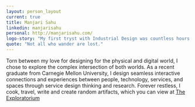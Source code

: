 ```yaml
---
layout: person_layout
current: true
title: Manjari Sahu
linkedin: manjarisahu
personal: http://manjarisahu.com/
logo-story: "My first tryst with Industrial Design was countless hours (years) of perspective and isometric drawing which taught me two very important things about design - invest in process and don’t skimp on the details. I strived to carry that with me as I ventured from designing in the third-dimensional space to one that lived primarily in pixels. While the depths (no pun intended) of my logo comes from my past, the play is influenced from the multi-cultural environment here at The Artificial, where we all come from different parts of the world but work together in harmony, pushing forward to design great experiences. "
quote: "Not all who wander are lost."
---
```


Torn between my love for designing for the physical and digital world, I chose to explore the complex intersection of both worlds. As a recent graduate from Carnegie Mellon University, I design seamless interactive connections and experiences between people, technology, services, and spaces through service design thinking and research. Forever restless, I cook, travel, write and create random artifacts, which you can view at [The Exploratorium](http://manjarisahu.com/exploratorium/)
